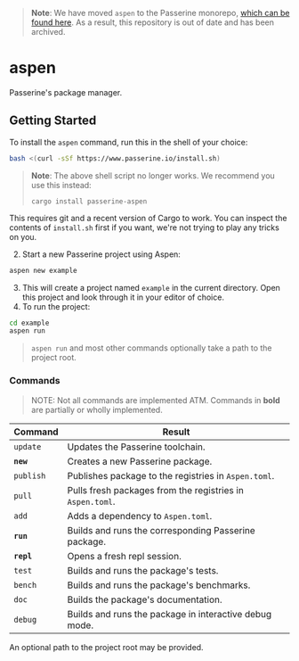 > **Note**: We have moved `aspen` to the Passerine monorepo, [which can be found here](https://github.com/vrtbl/passerine). As a result, this repository is out of date and has been archived.

# aspen
Passerine's package manager.

## Getting Started
To install the `aspen` command, run this in the shell of your choice:

```bash
bash <(curl -sSf https://www.passerine.io/install.sh)
```

> **Note**: The above shell script no longer works. We recommend you use this instead:
> ```
> cargo install passerine-aspen
> ```

This requires git and a recent version of Cargo to work.
You can inspect the contents of `install.sh` first if you want,
we're not trying to play any tricks on you.

2. Start a new Passerine project using Aspen:
```bash
aspen new example
```
3. This will create a project named `example` in the current directory.
   Open this project and look through it in your editor of choice.
4. To run the project:
```bash
cd example
aspen run
```

> `aspen run` and most other commands optionally take a path to the project root.

### Commands

> NOTE: Not all commands are implemented ATM.
> Commands in **bold** are partially or wholly implemented.

| Command    | Result                                                    |
| ---------- | --------------------------------------------------------- |
| `update`   | Updates the Passerine toolchain.                          |
| **`new`**  | Creates a new Passerine package.                          |
| `publish`  | Publishes package to the registries in `Aspen.toml`.      |
| `pull`     | Pulls fresh packages from the registries in `Aspen.toml`. |
| `add`      | Adds a dependency to `Aspen.toml`.                        |
| **`run`**  | Builds and runs the corresponding Passerine package.      |
| **`repl`** | Opens a fresh repl session.                               |
| `test`     | Builds and runs the package's tests.                      |
| `bench`    | Builds and runs the package's benchmarks.                 |
| `doc`      | Builds the package's documentation.                       |
| `debug`    | Builds and runs the package in interactive debug mode.    |

An optional path to the project root may be provided.
